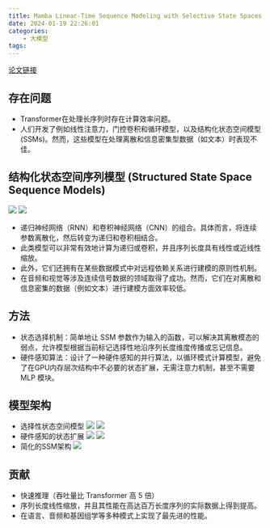 ```yaml
---
title: Mamba Linear-Time Sequence Modeling with Selective State Spaces
date: 2024-01-19 22:26:01
categories:
    - 大模型
tags:
---
```


[论文链接]()

## 存在问题
- Transformer在处理长序列时存在计算效率问题。
- 人们开发了例如线性注意力，门控卷积和循环模型，以及结构化状态空间模型(SSMs)。然而，这些模型在处理离散和信息密集型数据（如文本）时表现不佳。

## 结构化状态空间序列模型 (Structured State Space Sequence Models)
![](/img/paper/202401231514.png)
![](/img/paper/202401231505.png)
- 递归神经网络（RNN）和卷积神经网络（CNN）的组合。具体而言，将连续参数离散化，然后转变为递归和卷积相结合。 
- 此类模型可以非常有效地计算为递归或卷积，并且序列长度具有线性或近线性缩放。 
- 此外，它们还拥有在某些数据模式中对远程依赖关系进行建模的原则性机制。
- 在音频和视觉等涉及连续信号数据的领域取得了成功。然而，它们在对离散和信息密集的数据（例如文本）进行建模方面效率较低。

## 方法
- 状态选择机制：简单地让 SSM 参数作为输入的函数，可以解决其离散模态的弱点，允许模型根据当前标记选择性地沿序列长度维度传播或忘记信息。
- 硬件感知算法：设计了一种硬件感知的并行算法，以循环模式计算模型，避免了在GPU内存层次结构中不必要的状态扩展，无需注意力机制，甚至不需要 MLP 模块。

## 模型架构
- 选择性状态空间模型
![](/img/paper/202401211801.png)
![](/img/paper/202401211804.png)
- 硬件感知的状态扩展
![](/img/paper/202401211805.png)
![](/img/paper/202401211722.png)
- 简化的SSM架构
![](/img/paper/202401211808.png)

## 贡献
- 快速推理（吞吐量比 Transformer 高 5 倍）
- 序列长度线性缩放，并且其性能在高达百万长度序列的实际数据上得到提高。 
- 在语言、音频和基因组学等多种模式上实现了最先进的性能。

